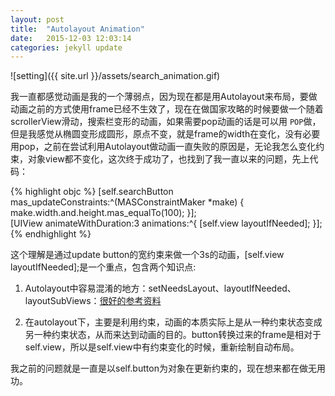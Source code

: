 ```yaml
---
layout: post
title:  "Autolayout Animation"
date:   2015-12-03 12:03:14
categories: jekyll update
---
```

![setting]({{ site.url }}/assets/search_animation.gif)

我一直都感觉动画是我的一个薄弱点，因为现在都是用Autolayout来布局，要做动画之前的方式使用frame已经不生效了，现在在做国家攻略的时候要做一个随着scrollerView滑动，搜索栏变形的动画，如果需要pop动画的话是可以用 `POP`做，但是我感觉从椭圆变形成圆形，原点不变，就是frame的width在变化，没有必要用pop，之前在尝试利用Autolayout做动画一直失败的原因是，无论我怎么变化约束，对象view都不变化，这次终于成功了，也找到了我一直以来的问题，先上代码：

{% highlight objc %}
[self.searchButton mas_updateConstraints:^(MASConstraintMaker *make) {
            make.width.and.height.mas_equalTo(100);
        }];     
        [UIView animateWithDuration:3 animations:^{
    [self.view layoutIfNeeded];
}];
{% endhighlight %}

这个理解是通过update button的宽约束来做一个3s的动画，[self.view layoutIfNeeded];是一个重点，包含两个知识点:

1. Autolayout中容易混淆的地方：setNeedsLayout、layoutIfNeeded、layoutSubViews：[很好的参考资料](http://www.vienta.me/2015/05/18/AutoLayout-浅析动画（III）/)

2. 在autolayout下，主要是利用约束，动画的本质实际上是从一种约束状态变成另一种约束状态，从而来达到动画的目的。button转换过来的frame是相对于self.view，所以是self.view中有约束变化的时候，重新绘制自动布局。

我之前的问题就是一直是以self.button为对象在更新约束的，现在想来都在做无用功。


